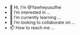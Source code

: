 - 👋 Hi, I’m @Yawheyusufhe
- 👀 I’m interested in ...
- 🌱 I’m currently learning ...
- 💞️ I’m looking to collaborate on ...
- 📫 How to reach me ...

<!---
Yawheyusufhe/Yawheyusufhe is a ✨ special ✨ repository because its `README.md` (this file) appears on your GitHub profile.
You can click the Preview link to take a look at your changes.
--->
